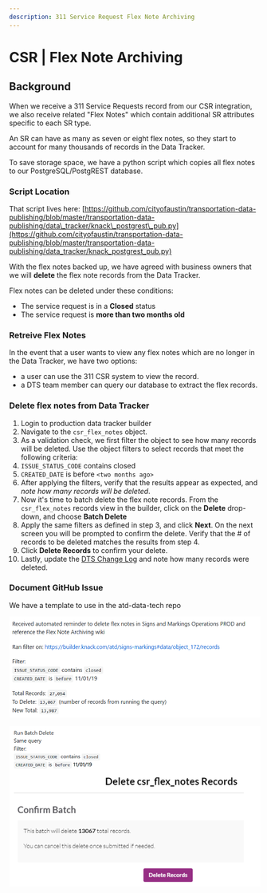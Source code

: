 ```yaml
---
description: 311 Service Request Flex Note Archiving
---
```


# CSR \| Flex Note Archiving

## Background

When we receive a 311 Service Requests record from our CSR integration, we also receive related "Flex Notes" which contain additional SR attributes specific to each SR type.

An SR can have as many as seven or eight flex notes, so they start to account for many thousands of records in the Data Tracker.

To save storage space, we have a python script which copies all flex notes to our PostgreSQL/PostgREST database.

### Script Location

That script lives here: [https://github.com/cityofaustin/transportation-data-publishing/blob/master/transportation-data-publishing/data\_tracker/knack\_postgrest\_pub.py](https://github.com/cityofaustin/transportation-data-publishing/blob/master/transportation-data-publishing/data_tracker/knack_postgrest_pub.py)

With the flex notes backed up, we have agreed with business owners that we will **delete** the flex note records from the Data Tracker.

Flex notes can be deleted under these conditions:

* The service request is in a **Closed** status
* The service request is **more than two months old**

### Retreive Flex Notes

In the event that a user wants to view any flex notes which are no longer in the Data Tracker, we have two options:

* a user can use the 311 CSR system to view the record.
* a DTS team member can query our database to extract the flex records.

### Delete flex notes from Data Tracker

1. Login to production data tracker builder
2. Navigate to the `csr_flex_notes` object.
3. As a validation check, we first filter the object to see how many records will be deleted. Use the object filters to select records that meet the following criteria:
4. `ISSUE_STATUS_CODE` contains closed
5. `CREATED_DATE` is before `<two months ago>`
6. After applying the filters, verify that the results appear as expected, and _note how many records will be deleted_.
7. Now it's time to batch delete the flex note records. From the `csr_flex_notes` records view in the builder, click on the **Delete** drop-down, and choose **Batch Delete**
8. Apply the same filters as defined in step 3, and click **Next**. On the next screen you will be prompted to confirm the delete. Verify that the \# of records to be deleted matches the results from step 4.
9. Click **Delete Records** to confirm your delete.
10. Lastly, update the [DTS Change Log](http://atd.knack.com/dts#change-log/) and note how many records were deleted.

### Document GitHub Issue

We have a template to use in the atd-data-tech repo

![Issue description](../.gitbook/assets/flexnotearchivingissue.png)

![Issue to document deletion confirmation](../.gitbook/assets/flexnotearchivingissue_2.png)

